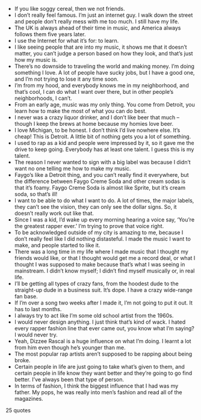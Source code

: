  - If you like soggy cereal, then we not friends.
 - I don’t really feel famous. I’m just an internet guy. I walk down the street and people don’t really mess with me too much. I still have my life.
 - The UK is always ahead of their time in music, and America always follows them five years later.
 - I use the Internet for what it’s for: to learn.
 - I like seeing people that are into my music, it shows me that it doesn’t matter, you can’t judge a person based on how they look, and that’s just how my music is.
 - There’s no downside to traveling the world and making money. I’m doing something I love. A lot of people have sucky jobs, but I have a good one, and I’m not trying to lose it any time soon.
 - I’m from my hood, and everybody knows me in my neighborhood, and that’s cool, I can do what I want over there, but in other people’s neighborhoods, I can’t.
 - From an early age, music was my only thing. You come from Detroit, you learn how to make the most of what you can do best.
 - I never was a crazy liquor drinker, and I don’t like beer that much – though I keep the brews at home because my homies love beer.
 - I love Michigan, to be honest. I don’t think I’d live nowhere else. It’s cheap! This is Detroit. A little bit of nothing gets you a lot of something.
 - I used to rap as a kid and people were impressed by it, so it gave me the drive to keep going. Everybody has at least one talent. I guess this is my talent.
 - The reason I never wanted to sign with a big label was because I didn’t want no one telling me how to make my music.
 - Faygo’s like a Detroit thing, and you can’t really find it everywhere, but the difference between Faygo Creme Soda and other cream sodas is that it’s foamy. Faygo Creme Soda is almost like Sprite, but it’s cream soda, so that’s ill!
 - I want to be able to do what I want to do. A lot of times, the major labels, they can’t see the vision, they can only see the dollar signs. So, it doesn’t really work out like that.
 - Since I was a kid, I’d wake up every morning hearing a voice say, ‘You’re the greatest rapper ever.’ I’m trying to prove that voice right.
 - To be acknowledged outside of my city is amazing to me, because I don’t really feel like I did nothing distasteful. I made the music I want to make, and people started to like it.
 - There was a long time in my life where I made music that I thought my friends would like, or that I thought would get me a record deal, or what I thought I was supposed to make because that’s what I was seeing in mainstream. I didn’t know myself; I didn’t find myself musically or, in real life.
 - I’ll be getting all types of crazy fans, from the hoodest dude to the straight-up dude in a business suit. It’s dope. I have a crazy wide-range fan base.
 - If I’m over a song two weeks after I made it, I’m not going to put it out. It has to last months.
 - I always try to act like I’m some old school artist from the 1960s.
 - I would never design anything. I just think that’s kind of wack. I hated every rapper fashion line that ever came out, you know what I’m saying? I would never try.
 - Yeah, Dizzee Rascal is a huge influence on what I’m doing. I learnt a lot from him even though he’s younger than me.
 - The most popular rap artists aren’t supposed to be rapping about being broke.
 - Certain people in life are just going to take what’s given to them, and certain people in life know they want better and they’re going to go find better. I’ve always been that type of person.
 - In terms of fashion, I think the biggest influence that I had was my father. My pops, he was really into men’s fashion and read all of the magazines.

25 quotes